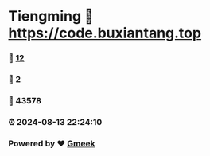 # Tiengming :link: https://code.buxiantang.top 
### :page_facing_up: [12](https://code.buxiantang.top/tag.html) 
### :speech_balloon: 2 
### :hibiscus: 43578 
### :alarm_clock: 2024-08-13 22:24:10 
### Powered by :heart: [Gmeek](https://github.com/Meekdai/Gmeek)
